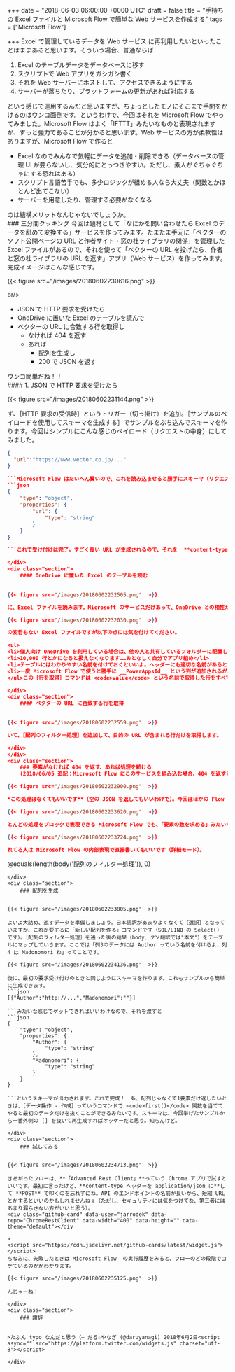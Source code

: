 
+++
date = "2018-06-03 06:00:00 +0000 UTC"
draft = false
title = "手持ちの Excel ファイルと Microsoft Flow で簡単な Web サービスを作成する"
tags = ["Microsoft Flow"]

+++
Excel で管理しているデータを Web サービス に再利用したいといったことはままあると思います。そういう場合、普通ならば

<ol>
<li>Excel のテーブルデータをデータベースに移す</li>
<li>スクリプトで Web アプリをガシガシ書く</li>
<li>それを Web サーバーにホストして、アクセスできるようにする</li>
<li>サーバーが落ちたり、プラットフォームの更新があれば対応する</li>
</ol>という感じで運用するんだと思いますが、ちょっとしたモノにそこまで手間をかけるのはウンコ面倒です。というわけで、今回はそれを Microsoft Flow でやってみました。Microsoft Flow はよく「IFTTT」みたいなものと表現されますが、ずっと強力であることが分かると思います。Web サービスの方が柔軟性はありますが、Microsoft Flow で作ると

<ul>
<li>Excel なのでみんなで気軽にデータを追加・削除できる（データベースの管理 UI が要らないし、気分的にとっつきやすい。ただし、素人がぐちゃぐちゃにする恐れはある）</li>
<li>スクリプト言語苦手でも、多少ロジックが組める人なら大丈夫（関数とかほとんど出てこない）</li>
<li>サーバーを用意したり、管理する必要がなくなる</li>
</ul>のは結構メリットなんじゃないでしょうか。

<div class="section">
    ### 三分間クッキング
    今回は題材として「なにかを問い合わせたら Excel のデータを舐めて変換する」サービスを作ってみます。たまたま手元に「ベクターのソフト公開ページの URL と作者サイト・窓の杜ライブラリの関係」を管理した Excel ファイルがあるので、それを使って「ベクターの URL を投げたら、作者と窓の杜ライブラリの URL を返す」アプリ（Web サービス）を作ってみます。完成イメージはこんな感じです。

{{< figure src="/images/20180602230616.png"  >}}

br/>


<ul>
<li>JSON で HTTP 要求を受けたら</li>
<li>OneDrive に置いた Excel のテーブルを読んで</li>
<li>ベクターの URL に合致する行を取得し
<ul>
<li>なければ 404 を返す</li>
<li>あれば
<ul>
<li>配列を生成し</li>
<li>200 で JSON を返す</li>
</ul></li>
</ul></li>
</ul>ウンコ簡単だね！！

<div class="section">
    #### 1. JSON で HTTP 要求を受けたら
    

{{< figure src="/images/20180602231144.png"  >}}

ず、［HTTP 要求の受信時］というトリガー（切っ掛け）を追加。［サンプルのペイロードを使用してスキーマを生成する］でサンプルをぶち込んでスキーマを作ります。今回はシンプルにこんな感じのペイロード（リクエストの中身）にしてみました。
```json
{
  "url":"https://www.vector.co.jp/..."
}

```Microsoft Flow はたいへん賢いので、これを読み込ませると勝手にスキーマ（リクエストの型枠）を作ってくれます。
```json
{
    "type": "object",
    "properties": {
        "url": {
            "type": "string"
        }
    }
}

```これで受け付けは完了。すごく長い URL が生成されるので、それを  **content-type ヘッダーを application/json に**して **POST** で叩けばフロー（一連の処理）が始まります。

</div>
<div class="section">
    #### OneDrive に置いた Excel のテーブルを読む
    

{{< figure src="/images/20180602232505.png"  >}}

に、Excel ファイルを読みます。Microsoft のサービスだけあって、OneDrive との相性がいいですが、別に Google スプレッドシートでも構わないと思います。試してないけど。今回はしょうもないところでコケるのもアホらしいので、OneDrive で試してみました。

{{< figure src="/images/20180602232030.png"  >}}

の変哲もない Excel ファイルですが以下の点には気を付けてください。

<ul>
<li>個人向け OneDrive を利用している場合は、他の人と共有しているフォルダーに配置しないでください。見れないっぽい……</li>
<li>10,000 行とかになると扱えなくなります……おとなしく自分でアプリ組め</li>
<li>テーブルにはわかりやすい名前を付けておくといいよ。ヘッダーにも適切な名前があるといいかもね</li>
<li>一度 Microsoft Flow で使うと勝手に __PowerAppsId__ という列が追加されるが、気にするな</li>
</ul>この［行を取得］コマンドは <code>value</code> という名前で取得した行をすべて返します。Microsoft Flow には FindFirst() みたいな要素を1つだけ取得する処理はないので、複数の値が返ってくるかもしれません。

</div>
<div class="section">
    #### ベクターの URL に合致する行を取得
    

{{< figure src="/images/20180602232559.png"  >}}

いて、［配列のフィルター処理］を追加して、目的の URL が含まれる行だけを取得します。

</div>
</div>
<div class="section">
    ### 要素がなければ 404 を返す、あれば処理を続ける
    (2018/06/05 追記：Microsoft Flow にこのサービスを組み込む場合、404 を返すと次のステップに進めなくなります。分岐を削除して、生成した配列をそのまま返すといいです)

{{< figure src="/images/20180602232900.png"  >}}

*この処理はなくてもいいです**（空の JSON を返してもいいわけで）。今回はほかの Flow と接続するときに条件分岐がしやすいように、あらかじめチェックをくわえておきました。

{{< figure src="/images/20180602233620.png"  >}}

とんどの処理をブロックで表現できる Microsoft Flow でも、「要素の数を求める」みたいなのはさすがに無理みたいで、ここで初めて関数が登場します。<code>length(body(&#39;配列のフィルター処理&#39;))</code> というのがそれです。［配列のフィルター処理］の結果（body）に <code>Length()</code> 関数を適用しています（"配列のフィルター処理"というのが気に入らなければ、前の処理の名前をわかりやすいのに変えてね！）。

{{< figure src="/images/20180602233724.png"  >}}

れてる人は Microsoft Flow の内部表現で直接書いてもいいです（詳細モード）。
```
@equals(length(body(&#39;配列のフィルター処理&#39;)), 0)
```
</div>
<div class="section">
    ### 配列を生成
    

{{< figure src="/images/20180602233805.png"  >}}

よいよ大詰め、返すデータを準備しましょう。日本語訳があまりよくなくて［選択］となっていますが、これが要するに「新しい配列を作る」コマンドです（SQL/LINQ の Select() です）。［配列のフィルター処理］を通った後の結果（body、クソ翻訳では"本文"）をテーブルにマップしていきます。ここでは「列3のデータには Author っていう名前を付けるよ、列4 は Madonomori ね」ってことです。

{{< figure src="/images/20180602234136.png"  >}}

後に、最初の要求受け付けのときと同じようにスキーマを作ります。これもサンプルから簡単に生成できます。
```json
[{"Author":"http://...","Madonomori":""}]

```みたいな感じでゲットできればいいわけなので、それを渡すと
```json
{
    "type": "object",
    "properties": {
        "Author": {
            "type": "string"
        },
        "Madonomori": {
            "type": "string"
        }
    }
}

```というスキーマが出力されます。これで完成！　あ、配列じゃなくて1要素だけ返したいときは、［データ操作 - 作成］っていうコマンドで <code>first()</code> 関数を当ててやると最初のデータだけを抜くことができるみたいです。スキーマは、今回挙げたサンプルから一番外側の [] を抜いて再生成すればオッケーだと思う。知らんけど。

</div>
<div class="section">
    ### 試してみる
    

{{< figure src="/images/20180602234713.png"  >}}

きあがったフローは、**「Advanced Rest Client」**っていう Chrome アプリで試すといいです。最初に言ったけど、**content-type ヘッダーを application/json に**して **POST** で叩くのを忘れずにね。API のエンドポイントの名前が長いから、短縮 URL とかするといいのかもしれませんねぇ（ただし、セキュリティには気をつけてな、第三者にはあまり漏らさない方がいいと思う）。
<div class="github-card" data-user="jarrodek" data-repo="ChromeRestClient" data-width="400" data-height="" data-theme="default"></div

>
<script src="https://cdn.jsdelivr.net/github-cards/latest/widget.js"></script>
ちなみに、失敗したときは Microsoft Flow  の実行履歴をみると、フローのどの段階でコケているのかがわかります。

{{< figure src="/images/20180602235125.png"  >}}

んじゃーね！

</div>
<div class="section">
    ### 謝辞
    

>たぶん typo なんだと思う（— だる☆やなぎ (@daruyanagi) 2018年6月2日<script async="" src="https://platform.twitter.com/widgets.js" charset="utf-8"></script>

</div>

